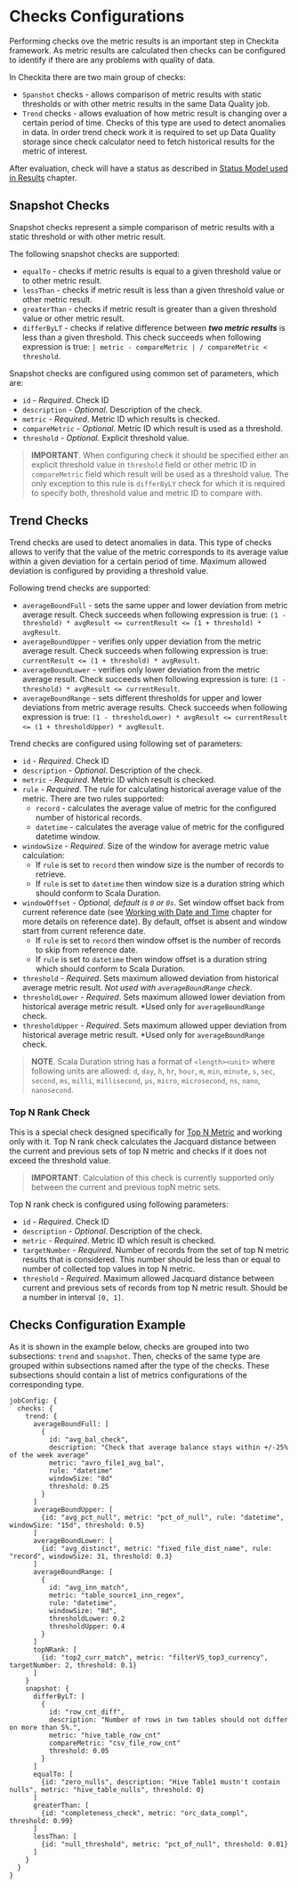 # Checks Configurations

Performing checks ove the metric results is an important step in Checkita framework. As metric results are calculated
then checks can be configured to identify if there are any problems with quality of data.

In Checkita there are two main group of checks:

* `Spanshot` checks - allows comparison of metric results with static thresholds or with other metric results in the 
  same Data Quality job.
* `Trend` checks - allows evaluation of how metric result is changing over a certain period of time. Checks of this type
  are used to detect anomalies in data. In order trend check work it is required to set up Data Quality storage since
  check calculator need to fetch historical results for the metric of interest.

After evaluation, check will have a status as described in 
[Status Model used in Results](../02-general-concepts/03-StatusModel.md) chapter. 

## Snapshot Checks

Snapshot checks represent a simple comparison of metric results with a static threshold or with other metric result.

The following snapshot checks are supported:

* `equalTo` - checks if metric results is equal to a given threshold value or to other metric result.
* `lessThan` - checks if metric result is less than a given threshold value or other metric result.
* `greaterThan` - checks if metric result is greater than a given threshold value or other metric result.
* `differByLT` - checks if relative difference between ***two metric results*** is less than a given threshold.
  This check succeeds when following expression is true: `| metric - compareMetric | / compareMetric < threshold`.

Snapshot checks are configured using common set of parameters, which are:

* `id` - *Required*. Check ID
* `description` - *Optional*. Description of the check.
* `metric` - *Required*. Metric ID which results is checked.
* `compareMetric` - *Optional*. Metric ID which result is used as a threshold.
* `threshold` - *Optional*. Explicit threshold value.

> **IMPORTANT**. When configuring check it should be specified either an explicit threshold value in `threshold` field
> or other metric ID in `compareMetric` field which result will be used as a threshold value.
> The only exception to this rule is `differByLY` check for which it is required to specify both, threshold value and
> metric ID to compare with.

## Trend Checks

Trend checks are used to detect anomalies in data. This type of checks allows to verify that the value of the metric 
corresponds to its average value within a given deviation for a certain period of time. Maximum allowed deviation is 
configured by providing a threshold value.

Following trend checks are supported:

* `averageBoundFull` - sets the same upper and lower deviation from metric average result. Check succeeds when following
  expression is true: `(1 - threshold) * avgResult <= currentResult <= (1 + threshold) * avgResult`.
* `averageBoundUpper` - verifies only upper deviation from the metric average result. Check succeeds when following
  expression is true: `currentResult <= (1 + threshold) * avgResult`.
* `averageBoundLower` - verifies only lower deviation from the metric average result. Check succeeds when following
  expression is ture: `(1 - threshold) * avgResult <= currentResult`.
* `averageBoundRange` - sets different thresholds for upper and lower deviations from metric average results.
  Check succeeds when following expression is true:
  `(1 - thresholdLower) * avgResult <= currentResult <= (1 + thresholdUpper) * avgResult`.

Trend checks are configured using following set of parameters:

* `id` - *Required*. Check ID
* `description` - *Optional*. Description of the check.
* `metric` - *Required*. Metric ID which result is checked.
* `rule` - *Required*. The rule for calculating historical average value of the metric. There are two rules supported:
    * `record` - calculates the average value of metric for the configured number of historical records.
    * `datetime` - calculates the average value of metric for the configured datetime window.
* `windowSize` - *Required*. Size of the window for average metric value calculation:
    * If `rule` is set to `record` then window size is the number of records to retrieve.
    * If `rule` is set to `datetime` then window size is a duration string which should conform to Scala Duration.
* `windowOffset` - *Optional, default is `0` or `0s`*. Set window offset back from current reference date
  (see [Working with Date and Time](../02-general-concepts/01-WorkingWithDateTime.md) chapter for more details on 
  reference date). By default, offset is absent and window start from current reference date.
    * If `rule` is set to `record` then window offset is the number of records to skip from reference date.
    * If `rule` is set to `datetime` then window offset is a duration string which should conform to Scala Duration.
* `threshold` - *Required*. Sets maximum allowed deviation from historical average metric result. *Not used with
  `averageBoundRange` check*.
* `thresholdLower` - *Required*. Sets maximum allowed lower deviation from historical average metric result. *Used only
  for `averageBoundRange` check.
* `thresholdUpper` - *Required*. Sets maximum allowed upper deviation from historical average metric result. *Used only
  for `averageBoundRange` check.

> **NOTE**. Scala Duration string has a format of `<length><unit>` where following units are allowed:
> `d`, `day`, `h`, `hr`, `hour`, `m`, `min`, `minute`, `s`, `sec`, `second`, `ms`, `milli`, `millisecond`,
> `µs`, `micro`, `microsecond`, `ns`, `nano`, `nanosecond`.

### Top N Rank Check

This is a special check designed specifically for [Top N Metric](06-Metrics.md#top-n-metric) and working only with it.
Top N rank check calculates the Jacquard distance between the current and previous sets of top N metric and checks if
it does not exceed the threshold value.

> **IMPORTANT**: Calculation of this check is currently supported only between the current and previous topN metric sets.

Top N rank check is configured using following parameters:

* `id` - *Required*. Check ID
* `description` - *Optional*. Description of the check.
* `metric` - *Required*. Metric ID which result is checked.
* `targetNumber` - *Required*. Number of records from the set of top N metric results that is considered. 
  This number should be less than or equal to number of collected top values in top N metric.
* `threshold` - *Required*. Maximum allowed Jacquard distance between current and previous sets of records from 
  top N metric result. Should be a number in interval `[0, 1]`.

## Checks Configuration Example

As it is shown in the example below, checks are grouped into two subsections: `trend` and `snapshot`.
Then, checks of the same type are grouped within subsections named after the type of the checks. 
These subsections should contain a list of metrics configurations of the corresponding type.

```hocon
jobConfig: {
  checks: {
    trend: {
      averageBoundFull: [
        {
          id: "avg_bal_check",
          description: "Check that average balance stays within +/-25% of the week average"
          metric: "avro_file1_avg_bal",
          rule: "datetime"
          windowSize: "8d"
          threshold: 0.25
        }
      ]
      averageBoundUpper: [
        {id: "avg_pct_null", metric: "pct_of_null", rule: "datetime", windowSize: "15d", threshold: 0.5}
      ]
      averageBoundLower: [
        {id: "avg_distinct", metric: "fixed_file_dist_name", rule: "record", windowSize: 31, threshold: 0.3}
      ]
      averageBoundRange: [
        {
          id: "avg_inn_match",
          metric: "table_source1_inn_regex",
          rule: "datetime",
          windowSize: "8d",
          thresholdLower: 0.2
          thresholdUpper: 0.4
        }
      ]
      topNRank: [
        {id: "top2_curr_match", metric: "filterVS_top3_currency", targetNumber: 2, threshold: 0.1}
      ]
    }
    snapshot: {
      differByLT: [
        {
          id: "row_cnt_diff",
          description: "Number of rows in two tables should not differ on more than 5%.",
          metric: "hive_table_row_cnt"
          compareMetric: "csv_file_row_cnt"
          threshold: 0.05
        }
      ]
      equalTo: [
        {id: "zero_nulls", description: "Hive Table1 mustn't contain nulls", metric: "hive_table_nulls", threshold: 0}
      ]
      greaterThan: [
        {id: "completeness_check", metric: "orc_data_compl", threshold: 0.99}
      ]
      lessThan: [
        {id: "null_threshold", metric: "pct_of_null", threshold: 0.01}
      ]
    }
  }
}
```